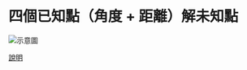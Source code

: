 # 四個已知點（角度 + 距離）解未知點
![示意圖](images/diagram.png)

[說明](https://hackmd.io/@5ZVijjUyQY2asUhqPXKlUg/B1QyY8cKge)
